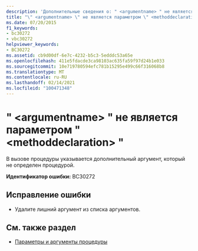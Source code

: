 ```yaml
---
description: 'Дополнительные сведения о: " <argumentname> " не является параметром " <methoddeclaration> "'
title: "\" <argumentname> \" не является параметром \" <methoddeclaration> \""
ms.date: 07/20/2015
f1_keywords:
- bc30272
- vbc30272
helpviewer_keywords:
- BC30272
ms.assetid: cb9d00df-6e7c-4232-b5c3-5edddc53a65e
ms.openlocfilehash: 411e5fdacde3ca98103ac635fa59f97d24b1e033
ms.sourcegitcommit: 10e719780594efc781b15295e499c66f316068b8
ms.translationtype: MT
ms.contentlocale: ru-RU
ms.lasthandoff: 02/14/2021
ms.locfileid: "100471348"
---
```

# <a name="argumentname-is-not-a-parameter-of-methoddeclaration"></a>" \<argumentname> " не является параметром " \<methoddeclaration> "

В вызове процедуры указывается дополнительный аргумент, который не определен процедурой.  
  
 **Идентификатор ошибки:** BC30272  
  
## <a name="to-correct-this-error"></a>Исправление ошибки  
  
- Удалите лишний аргумент из списка аргументов.  
  
## <a name="see-also"></a>См. также раздел

- [Параметры и аргументы процедуры](../programming-guide/language-features/procedures/procedure-parameters-and-arguments.md)
